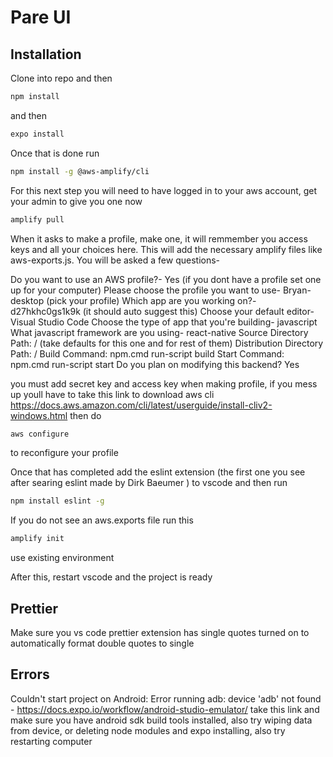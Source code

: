 # Pare UI

## Installation

Clone into repo and then

```bash
npm install
```

and then

```bash
expo install
```

Once that is done run

```bash
npm install -g @aws-amplify/cli
```

For this next step you will need to have logged in to your aws account, get your admin to give you one now

```bash
amplify pull
```

When it asks to make a profile, make one, it will remmember you access keys and all your choices here.
This will add the necessary amplify files like aws-exports.js. You will
be asked a few questions-

Do you want to use an AWS profile?- Yes (if you dont have a profile set one up for your computer)
Please choose the profile you want to use- Bryan-desktop (pick your profile)
Which app are you working on?- d27hkhc0gs1k9k (it should auto suggest this)
Choose your default editor- Visual Studio Code
Choose the type of app that you're building- javascript
What javascript framework are you using- react-native
Source Directory Path: / (take defaults for this one and for rest of them)
Distribution Directory Path: /
Build Command: npm.cmd run-script build
Start Command: npm.cmd run-script start
Do you plan on modifying this backend? Yes

you must add secret key and access key when making profile, if you mess up youll have to take this link to download aws cli https://docs.aws.amazon.com/cli/latest/userguide/install-cliv2-windows.html then do

```bash
aws configure
```

to reconfigure your profile

Once that has completed add the eslint extension (the first one you see after searing eslint made by Dirk Baeumer ) to vscode and then run

```bash
npm install eslint -g
```

If you do not see an aws.exports file run this

```bash
amplify init
```

use existing environment

After this, restart vscode and the project is ready

## Prettier

Make sure you vs code prettier extension has single quotes turned on to automatically format double quotes to single

## Errors

Couldn't start project on Android: Error running adb: device 'adb' not found - https://docs.expo.io/workflow/android-studio-emulator/ take this link and make sure you have android sdk build tools installed, also try wiping data from device, or deleting node modules and expo installing, also try restarting computer
